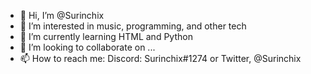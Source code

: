 - 👋 Hi, I’m @Surinchix
- 👀 I’m interested in music, programming, and other tech
- 🌱 I’m currently learning HTML and Python
- 💞️ I’m looking to collaborate on ...
- 📫 How to reach me: Discord: Surinchix#1274 or Twitter, @Surinchix

<!---
Surinchix/Surinchix is a ✨ special ✨ repository because its `README.md` (this file) appears on your GitHub profile.
You can click the Preview link to take a look at your changes.
--->
